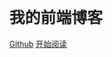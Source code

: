 # 我的前端博客

<a href="https://github.com/lexmin0412/docsify-website-sample">Github</a>
<a href="#README">开始阅读</a>
